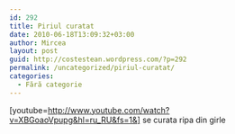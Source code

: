 ```yaml
---
id: 292
title: Piriul curatat
date: 2010-06-18T13:09:32+03:00
author: Mircea
layout: post
guid: http://costestean.wordpress.com/?p=292
permalink: /uncategorized/piriul-curatat/
categories:
  - Fără categorie
---
```

[youtube=http://www.youtube.com/watch?v=XBGoaoVpupg&hl=ru_RU&fs=1&] se curata ripa din girle